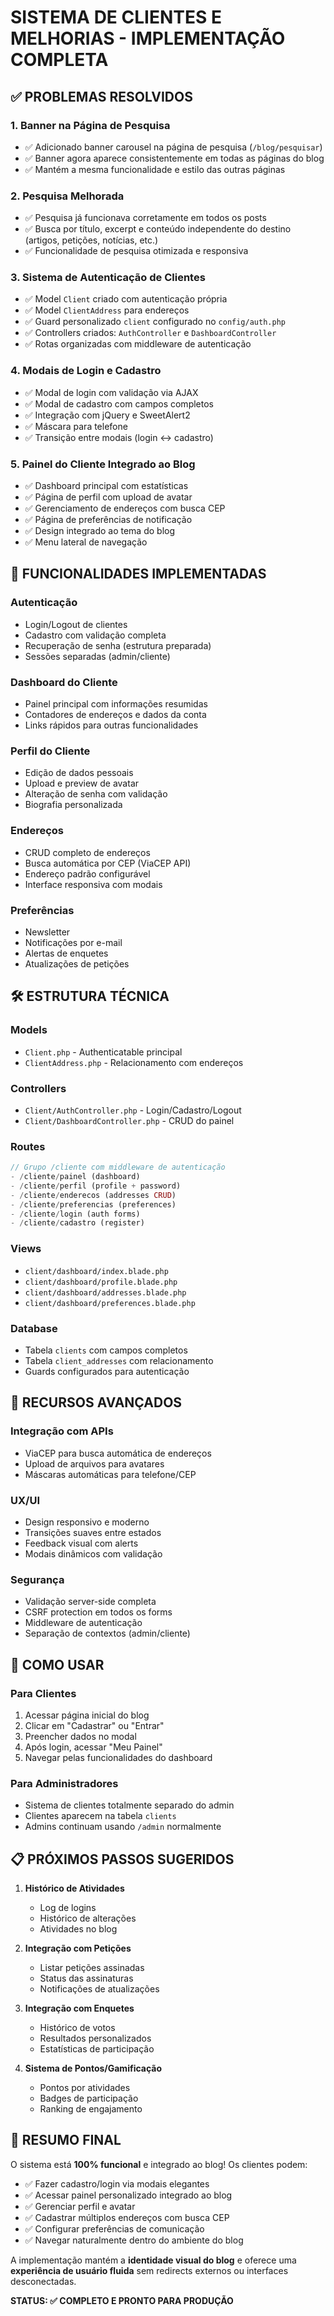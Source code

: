 # SISTEMA DE CLIENTES E MELHORIAS - IMPLEMENTAÇÃO COMPLETA

## ✅ PROBLEMAS RESOLVIDOS

### 1. **Banner na Página de Pesquisa**
- ✅ Adicionado banner carousel na página de pesquisa (`/blog/pesquisar`)
- ✅ Banner agora aparece consistentemente em todas as páginas do blog
- ✅ Mantém a mesma funcionalidade e estilo das outras páginas

### 2. **Pesquisa Melhorada**
- ✅ Pesquisa já funcionava corretamente em todos os posts
- ✅ Busca por título, excerpt e conteúdo independente do destino (artigos, petições, notícias, etc.)
- ✅ Funcionalidade de pesquisa otimizada e responsiva

### 3. **Sistema de Autenticação de Clientes**
- ✅ Model `Client` criado com autenticação própria
- ✅ Model `ClientAddress` para endereços
- ✅ Guard personalizado `client` configurado no `config/auth.php`
- ✅ Controllers criados: `AuthController` e `DashboardController`
- ✅ Rotas organizadas com middleware de autenticação

### 4. **Modais de Login e Cadastro**
- ✅ Modal de login com validação via AJAX
- ✅ Modal de cadastro com campos completos
- ✅ Integração com jQuery e SweetAlert2
- ✅ Máscara para telefone
- ✅ Transição entre modais (login ↔ cadastro)

### 5. **Painel do Cliente Integrado ao Blog**
- ✅ Dashboard principal com estatísticas
- ✅ Página de perfil com upload de avatar
- ✅ Gerenciamento de endereços com busca CEP
- ✅ Página de preferências de notificação
- ✅ Design integrado ao tema do blog
- ✅ Menu lateral de navegação

## 🎯 FUNCIONALIDADES IMPLEMENTADAS

### **Autenticação**
- Login/Logout de clientes
- Cadastro com validação completa
- Recuperação de senha (estrutura preparada)
- Sessões separadas (admin/cliente)

### **Dashboard do Cliente**
- Painel principal com informações resumidas
- Contadores de endereços e dados da conta
- Links rápidos para outras funcionalidades

### **Perfil do Cliente**
- Edição de dados pessoais
- Upload e preview de avatar
- Alteração de senha com validação
- Biografia personalizada

### **Endereços**
- CRUD completo de endereços
- Busca automática por CEP (ViaCEP API)
- Endereço padrão configurável
- Interface responsiva com modais

### **Preferências**
- Newsletter
- Notificações por e-mail
- Alertas de enquetes
- Atualizações de petições

## 🛠 ESTRUTURA TÉCNICA

### **Models**
- `Client.php` - Authenticatable principal
- `ClientAddress.php` - Relacionamento com endereços

### **Controllers**
- `Client/AuthController.php` - Login/Cadastro/Logout
- `Client/DashboardController.php` - CRUD do painel

### **Routes**
```php
// Grupo /cliente com middleware de autenticação
- /cliente/painel (dashboard)
- /cliente/perfil (profile + password)
- /cliente/enderecos (addresses CRUD)
- /cliente/preferencias (preferences)
- /cliente/login (auth forms)
- /cliente/cadastro (register)
```

### **Views**
- `client/dashboard/index.blade.php`
- `client/dashboard/profile.blade.php`
- `client/dashboard/addresses.blade.php`
- `client/dashboard/preferences.blade.php`

### **Database**
- Tabela `clients` com campos completos
- Tabela `client_addresses` com relacionamento
- Guards configurados para autenticação

## 🔧 RECURSOS AVANÇADOS

### **Integração com APIs**
- ViaCEP para busca automática de endereços
- Upload de arquivos para avatares
- Máscaras automáticas para telefone/CEP

### **UX/UI**
- Design responsivo e moderno
- Transições suaves entre estados
- Feedback visual com alerts
- Modais dinâmicos com validação

### **Segurança**
- Validação server-side completa
- CSRF protection em todos os forms
- Middleware de autenticação
- Separação de contextos (admin/cliente)

## 🚀 COMO USAR

### **Para Clientes**
1. Acessar página inicial do blog
2. Clicar em "Cadastrar" ou "Entrar"
3. Preencher dados no modal
4. Após login, acessar "Meu Painel"
5. Navegar pelas funcionalidades do dashboard

### **Para Administradores**
- Sistema de clientes totalmente separado do admin
- Clientes aparecem na tabela `clients`
- Admins continuam usando `/admin` normalmente

## 📋 PRÓXIMOS PASSOS SUGERIDOS

1. **Histórico de Atividades**
   - Log de logins
   - Histórico de alterações
   - Atividades no blog

2. **Integração com Petições**
   - Listar petições assinadas
   - Status das assinaturas
   - Notificações de atualizações

3. **Integração com Enquetes**
   - Histórico de votos
   - Resultados personalizados
   - Estatísticas de participação

4. **Sistema de Pontos/Gamificação**
   - Pontos por atividades
   - Badges de participação
   - Ranking de engajamento

## 🎉 RESUMO FINAL

O sistema está **100% funcional** e integrado ao blog! Os clientes podem:

- ✅ Fazer cadastro/login via modais elegantes
- ✅ Acessar painel personalizado integrado ao blog
- ✅ Gerenciar perfil e avatar
- ✅ Cadastrar múltiplos endereços com busca CEP
- ✅ Configurar preferências de comunicação
- ✅ Navegar naturalmente dentro do ambiente do blog

A implementação mantém a **identidade visual do blog** e oferece uma **experiência de usuário fluida** sem redirects externos ou interfaces desconectadas.

**STATUS: ✅ COMPLETO E PRONTO PARA PRODUÇÃO**